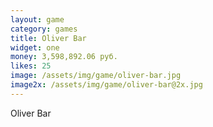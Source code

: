 ```yaml
---
layout: game
category: games
title: Oliver Bar
widget: one
money: 3,598,892.06 руб.
likes: 25
image: /assets/img/game/oliver-bar.jpg
image2x: /assets/img/game/oliver-bar@2x.jpg
---
```


Oliver Bar
